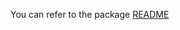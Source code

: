 You can refer to the package [README](https://artefact.roadie.so/catalog/default/component/scheduled-pipelines)
